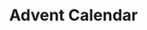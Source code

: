 ---
id: PE06350
title: Advent Calendar
price:
    hkd: 299.9
    twd: 1299
dimensions:
    w: 40
    l: 6
    h: 29
    unit: cm
imgs: 
    - 'images/products/advent-calendar.png'

---